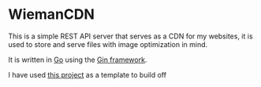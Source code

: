 # WiemanCDN

This is a simple REST API server that serves as a CDN for my websites, it is used to store and serve files with image optimization in mind.

It is written in [Go](https://go.dev/) using the [Gin framework](https://gin-gonic.com/docs/).

I have used [this project](https://github.com/velopert/gin-rest-api-sample) as a template to build off